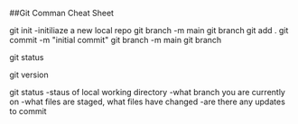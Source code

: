 ##Git Comman Cheat Sheet

git init
-initiliaze a new local repo
git branch -m main
git branch
git add .
git commit -m "initial commit"
git branch -m main
git branch

git status

git version

git status
-staus of local working directory
-what branch you are currently on
-what files are staged, what files have changed
-are there any updates to commit
